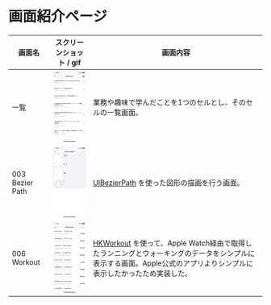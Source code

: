 # 画面紹介ページ
  
| 画面名 |  スクリーンショット / gif |  画面内容  |
| ----  | ----------------------------- | ---- |
| 一覧   | <img src="./resources/list.png" width="225"> | 業務や趣味で学んだことを1つのセルとし、そのセルの一覧画面。 |
| 003 Bezier Path | <img src="./resources/003_bezier_path.png" width="225"> | [UIBezierPath](https://developer.apple.com/documentation/uikit/uibezierpath) を使った図形の描画を行う画面。 |
| 006 Workout | <img src="./resources/006_workout.png" width="225"> | [HKWorkout](https://developer.apple.com/documentation/healthkit/hkworkout) を使って、Apple Watch経由で取得したランニングとウォーキングのデータをシンプルに表示する画面。Apple公式のアプリよりシンプルに表示したかったため実装した。 |
  